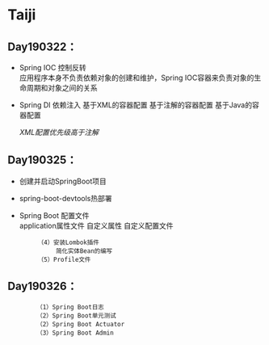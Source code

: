 # Taiji
## Day190322：
 * Spring IOC 控制反转   
     应用程序本身不负责依赖对象的创建和维护，Spring IOC容器来负责对象的生命周期和对象之间的关系
                
 * Spring DI 依赖注入
      基于XML的容器配置
      基于注解的容器配置
      基于Java的容器配置 
      
    *XML配置优先级高于注解* 
        
   
## Day190325：   
  * 创建并启动SpringBoot项目
  * spring-boot-devtools热部署
  * Spring Boot 配置文件  
       application属性文件
       自定义属性
       自定义配置文件
                  
             （4）安装Lombok插件
                  简化实体Bean的编写
             （5）Profile文件
## Day190326：
            （1）Spring Boot日志 
            （2）Spring Boot单元测试
            （2）Spring Boot Actuator
            （3）Spring Boot Admin
